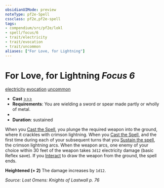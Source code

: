 ```yaml
---
obsidianUIMode: preview
noteType: pf2e-Spell
cssclass: pf2e,pf2e-spell
tags:
- compendium/src/pf2e/lokl
- spell/focus/6
- trait/electricity
- trait/evocation
- trait/uncommon
aliases: ["For Love, for Lightning"]
---
```

# For Love, for Lightning *Focus 6*   
[electricity](rules/traits/electricity.md "Electricity Energy & Element Trait")  [evocation](rules/traits/evocation.md "Evocation School Trait")  [uncommon](rules/traits/uncommon.md "Uncommon Rarity Trait")  

- **Cast** [>>>](rules/core-rulebook/chapter-9-playing-the-game.md#Actions "Three-Action") 
- **Requirements**: You are wielding a sword or spear made partly or wholly of metal.
- 
- **Duration**: sustained

When you [Cast the Spell](rules/actions/cast-a-spell.md), you plunge the required weapon into the ground, where it crackles with crimson lightning. When you [Cast the Spell](rules/actions/cast-a-spell.md), and the first time during each of your subsequent turns that you [Sustain the spell](rules/actions/sustain-a-spell.md), the crimson lightning arcs. When the weapon arcs, one enemy of your choice within 30 feet of the weapon takes `3d12` electricity damage (basic Reflex save). If you [Interact](rules/actions/interact.md) to draw the weapon from the ground, the spell ends.

**Heightened (+ 2)** The damage increases by `1d12`.

*Source: Lost Omens: Knights of Lastwall p. 76*